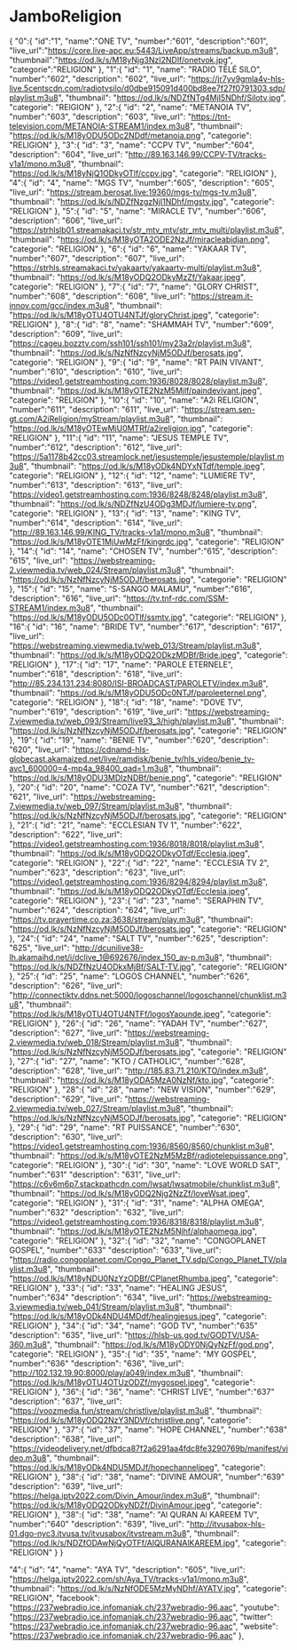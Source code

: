 # JamboReligion
{
  "0":{
  "id":"1",
  "name":"ONE TV",
  "number":"601",
  "description":"601",
  "live_url":"https://core.live-apc.eu:5443/LiveApp/streams/backup.m3u8",
  "thumbnail":"https://od.lk/s/M18yNjg3NzI2NDlf/onetvok.jpg",
  "categorie":"RELIGION"
  },
  "1":{
  "id": "1",
  "name": "RADIO TÉLÉ SILO",
  "number":"602",
  "description": "602",
  "live_url": "https://jr7yv9gmla4v-hls-live.5centscdn.com/radiotvsilo/d0dbe915091d400bd8ee7f27f0791303.sdp/playlist.m3u8",
  "thumbnail": "https://od.lk/s/NDZfNTg4MjI5NDhf/Silotv.jpg",
  "categorie": "REIGION"
  },
   "2":{
  "id": "2",
  "name": "METANOIA TV",
  "number":"603",
  "description": "603",
  "live_url": "https://tnt-television.com/METANOIA-STREAM1/index.m3u8",
  "thumbnail": "https://od.lk/s/M18yODU5ODc2NDdf/metanoia.png",
  "categorie": "RELIGION"
  },
   "3":{
  "id": "3",
  "name": "CCPV TV",
  "number":"604",
  "description": "604",
  "live_url": "http://89.163.146.99/CCPV-TV/tracks-v1a1/mono.m3u8",
  "thumbnail": "https://od.lk/s/M18yNjQ1ODkyOTlf/ccpv.jpg",
  "categorie": "RELIGION"
  },
  "4":{
  "id": "4",
  "name": "MGS TV",
  "number":"605",
  "description": "605",
  "live_url": "https://stream.berosat.live:19360/mgs-tv/mgs-tv.m3u8",
  "thumbnail": "https://od.lk/s/NDZfNzgzNjI1NDhf/mgstv.jpg",
  "categorie": "RELIGION"
  },
  "5":{
  "id": "5",
  "name": "MIRACLE TV",
  "number":"606",
  "description": "606",
  "live_url": "https://strhlslb01.streamakaci.tv/str_mtv_mtv/str_mtv_multi/playlist.m3u8",
  "thumbnail": "https://od.lk/s/M18yOTA2ODE2NzJf/miracleabidjan.png",
  "categorie": "RELIGION"
  },
   "6":{
  "id": "6",
  "name": "YAKAAR TV",
  "number":"607",
  "description": "607",
  "live_url": "https://strhls.streamakaci.tv/yakaartv/yakaartv-multi/playlist.m3u8",
  "thumbnail": "https://od.lk/s/M18yODQ2ODkyMzZf/Yakaar.jpeg",
  "categorie": "RELIGION"
  },
   "7":{
  "id": "7",
  "name": "GLORY CHRIST",
  "number":"608",
  "description": "608",
  "live_url": "https://stream.it-innov.com/gcc/index.m3u8",
  "thumbnail": "https://od.lk/s/M18yOTU4OTU4NTJf/gloryChrist.jpeg",
  "categorie": "RELIGION"
  },
   "8":{
  "id": "8",
  "name": "SHAMMAH TV",
  "number":"609",
  "description": "609",
  "live_url": "https://cageu.bozztv.com/ssh101/ssh101/my23a2r/playlist.m3u8",
  "thumbnail": "https://od.lk/s/NzNfNzcyNjM5ODJf/berosats.jpg",
  "categorie": "RELIGION"
  },
   "9":{
  "id": "9",
  "name": "RT PAIN VIVANT",
  "number":"610",
  "description": "610",
  "live_url": "https://video1.getstreamhosting.com:1936/8028/8028/playlist.m3u8",
  "thumbnail": "https://od.lk/s/M18yOTE2NzM5Mjlf/paindevivant.jpeg",
  "categorie": "RELIGION"
  },
   "10":{
  "id": "10",
  "name": "A2i RELIGION",
  "number":"611",
  "description": "611",
  "live_url": "https://stream.sen-gt.com/A2iReligion/myStream/playlist.m3u8",
  "thumbnail": "https://od.lk/s/M18yOTEwMjU0MTRf/a2ireligion.jpg",
  "categorie": "RELIGION"
  },
   "11":{
  "id": "11",
  "name": "JESUS TEMPLE TV",
  "number":"612",
  "description": "612",
  "live_url": "https://5a1178b42cc03.streamlock.net/jesustemple/jesustemple/playlist.m3u8",
  "thumbnail": "https://od.lk/s/M18yODk4NDYxNTdf/temple.jpeg",
  "categorie": "RELIGION"
  },
  "12":{
  "id": "12",
  "name": "LUMIERE TV",
  "number":"613",
  "description": "613",
  "live_url": "https://video1.getstreamhosting.com:1936/8248/8248/playlist.m3u8",
  "thumbnail": "https://od.lk/s/NDZfNzU4ODg3MDJf/lumiere-tv.png",
  "categorie": "RELIGION"
  },
  "13":{
  "id": "13",
  "name": "KING TV",
  "number":"614",
  "description": "614",
  "live_url": "http://89.163.146.99/KING_TV/tracks-v1a1/mono.m3u8",
  "thumbnail": "https://od.lk/s/M18yOTE1MjUwMzFf/kingrdc.jpg",
  "categorie": "RELIGION"
  },
  "14":{
  "id": "14",
  "name": "CHOSEN TV",
  "number":"615",
  "description": "615",
  "live_url": "https://webstreaming-2.viewmedia.tv/web_024/Stream/playlist.m3u8",
  "thumbnail": "https://od.lk/s/NzNfNzcyNjM5ODJf/berosats.jpg",
  "categorie": "RELIGION"
  },
  "15":{
  "id": "15",
  "name": "S-SANGO MALAMU",
  "number":"616",
  "description": "616",
  "live_url": "https://tv.tnf-rdc.com/SSM-STREAM1/index.m3u8",
  "thumbnail": "https://od.lk/s/M18yODU5ODc0OTlf/ssmtv.jpg",
  "categorie": "RELIGION"
  },
  "16":{
  "id": "16",
  "name": "BRIDE TV",
  "number":"617",
  "description": "617",
  "live_url": "https://webstreaming.viewmedia.tv/web_013/Stream/playlist.m3u8",
  "thumbnail": "https://od.lk/s/M18yODQ2ODkzMDBf/Bride.jpeg",
  "categorie": "RELIGION"
  },
  "17":{
  "id": "17",
  "name": "PAROLE ETERNELE",
  "number":"618",
  "description": "618",
  "live_url": "http://85.234.131.234:8080/ISI-BROADCAST/PAROLETV/index.m3u8",
  "thumbnail": "https://od.lk/s/M18yODU5ODc0NTJf/paroleeternel.png",
  "categorie": "RELIGION"
  },
  "18":{
  "id": "18",
  "name": "DOVE TV",
  "number":"619",
  "description": "619",
  "live_url": "https://webstreaming-7.viewmedia.tv/web_093/Stream/live93_3/high/playlist.m3u8",
  "thumbnail": "https://od.lk/s/NzNfNzcyNjM5ODJf/berosats.jpg",
  "categorie": "RELIGION"
  },
  "19":{
  "id": "19",
  "name": "BENIE TV",
  "number":"620",
  "description": "620",
  "live_url": "https://cdnamd-hls-globecast.akamaized.net/live/ramdisk/benie_tv/hls_video/benie_tv-avc1_600000=4-mp4a_98400_qad=1.m3u8",
  "thumbnail": "https://od.lk/s/M18yODU3MDIzNDBf/benie.png",
  "categorie": "RELIGION"
  },
  "20":{
  "id": "20",
  "name": "COZA TV",
  "number":"621",
  "description": "621",
  "live_url": "https://webstreaming-7.viewmedia.tv/web_097/Stream/playlist.m3u8",
  "thumbnail": "https://od.lk/s/NzNfNzcyNjM5ODJf/berosats.jpg",
  "categorie": "RELIGION"
  },
  "21":{
  "id": "21",
  "name": "ECCLESIAN TV 1",
  "number":"622",
  "description": "622",
  "live_url": "https://video1.getstreamhosting.com:1936/8018/8018/playlist.m3u8",
  "thumbnail": "https://od.lk/s/M18yODQ2ODkyOTdf/Ecclesia.jpeg",
  "categorie": "RELIGION"
  },
  "22":{
  "id": "22",
  "name": "ECCLESIA TV 2",
  "number":"623",
  "description": "623",
  "live_url": "https://video1.getstreamhosting.com:1936/8294/8294/playlist.m3u8",
  "thumbnail": "https://od.lk/s/M18yODQ2ODkyOTdf/Ecclesia.jpeg",
  "categorie": "RELIGION"
  },
  "23":{
  "id": "23",
  "name": "SERAPHIN TV",
  "number":"624",
  "description": "624",
  "live_url": "https://tv.prayertime.co.za:3638/stream/play.m3u8",
  "thumbnail": "https://od.lk/s/NzNfNzcyNjM5ODJf/berosats.jpg",
  "categorie": "RELIGION"
  },
  "24":{
  "id": "24",
  "name": "SALT TV",
  "number":"625",
  "description": "625",
  "live_url": "http://dcunilive38-lh.akamaihd.net/i/dclive_1@692676/index_150_av-p.m3u8",
  "thumbnail": "https://od.lk/s/NDZfNzU4ODkxMjBf/SALT-TV.jpg",
  "categorie": "RELIGION"
  },
  "25":{
  "id": "25",
  "name": "LOGOS CHANNEL",
  "number":"626",
  "description": "626",
  "live_url": "http://connectiktv.ddns.net:5000/logoschannel/logoschannel/chunklist.m3u8",
  "thumbnail": "https://od.lk/s/M18yOTU4OTU4NTFf/logosYaounde.jpeg",
  "categorie": "RELIGION"
  },
   "26":{
  "id": "26",
  "name": "YADAH TV",
  "number":"627",
  "description": "627",
  "live_url": "https://webstreaming-2.viewmedia.tv/web_018/Stream/playlist.m3u8",
  "thumbnail": "https://od.lk/s/NzNfNzcyNjM5ODJf/berosats.jpg",
  "categorie": "RELIGION"
  },
   "27":{
  "id": "27",
  "name": "KTO / CATHOLIC",
  "number":"628",
  "description": "628",
  "live_url": "http://185.83.71.210/KTO/index.m3u8",
  "thumbnail": "https://od.lk/s/M18yODA5MzA0NzNf/kto.jpg",
  "categorie": "RELIGION"
  },
   "28":{
  "id": "28",
  "name": "NEW VISION",
  "number":"629",
  "description": "629",
  "live_url": "https://webstreaming-2.viewmedia.tv/web_027/Stream/playlist.m3u8",
  "thumbnail": "https://od.lk/s/NzNfNzcyNjM5ODJf/berosats.jpg",
  "categorie": "RELIGION"
  },
   "29":{
  "id": "29",
  "name": "RT PUISSANCE",
  "number":"630",
  "description": "630",
  "live_url": "https://video1.getstreamhosting.com:1936/8560/8560/chunklist.m3u8",
  "thumbnail": "https://od.lk/s/M18yOTE2NzM5MzBf/radiotelepuissance.png",
  "categorie": "RELIGION"
  },
   "30":{
  "id": "30",
  "name": "LOVE WORLD SAT",
  "number":"631"
  "description": "631",
  "live_url": "https://c6v6m6p7.stackpathcdn.com/lwsat/lwsatmobile/chunklist.m3u8",
  "thumbnail": "https://od.lk/s/M18yODQ2Njg2NzZf/loveWsat.jpeg",
  "categorie": "RELIGION"
  },
   "31":{
  "id": "31",
  "name": "ALPHA OMEGA",
  "number":"632"
  "description": "632",
  "live_url": "https://video1.getstreamhosting.com:1936/8318/8318/playlist.m3u8",
  "thumbnail": "https://od.lk/s/M18yOTE2NzM5Njhf/alphaomega.jpg",
  "categorie": "RELIGION"
  },
   "32":{
  "id": "32",
  "name": "CONGOPLANET GOSPEL",
  "number":"633"
  "description": "633",
  "live_url": "https://radio.congoplanet.com/Congo_Planet_TV.sdp/Congo_Planet_TV/playlist.m3u8",
  "thumbnail": "https://od.lk/s/M18yNDU0NzYzODBf/CPlanetRhumba.jpeg",
  "categorie": "RELIGION"
  },
   "33":{
  "id": "33",
  "name": "HEALING JESUS",
  "number":"634"
  "description": "634",
  "live_url": "https://webstreaming-3.viewmedia.tv/web_041/Stream/playlist.m3u8",
  "thumbnail": "https://od.lk/s/M18yODk4NDU4MDdf/healingjesus.jpeg",
  "categorie": "RELIGION"
  },
   "34":{
  "id": "34",
  "name": "GOD TV",
  "number":"635"
  "description": "635",
  "live_url": "https://hlsb-us.god.tv/GODTV/USA-360.m3u8",
  "thumbnail": "https://od.lk/s/M18yODY0NjQyNzFf/god.png",
  "categorie": "RELIGION"
  },
   "35":{
  "id": "35",
  "name": "MY GOSPEL",
  "number":"636"
  "description": "636",
  "live_url": "http://102.132.19.90:8000/play/a049/index.m3u8",
  "thumbnail": "https://od.lk/s/M18yOTU4OTUzODZf/mygospel.jpeg",
  "categorie": "RELIGION"
  },
   "36":{
  "id": "36",
  "name": "CHRIST LIVE",
  "number":"637"
  "description": "637",
  "live_url": "https://voozmedia.fun/stream/christlive/playlist.m3u8",
  "thumbnail": "https://od.lk/s/M18yODQ2NzY3NDVf/christlive.png",
  "categorie": "RELIGION"
  },
   "37":{
  "id": "37",
  "name": "HOPE CHANNEL",
 "number":"638" 
  "description": "638",
  "live_url": "https://videodelivery.net/dfbdca87f2a6291aa4fdc8fe3290769b/manifest/video.m3u8",
  "thumbnail": "https://od.lk/s/M18yODk4NDU5MDJf/hopechanneljpeg",
  "categorie": "RELIGION"
  },
  "38":{
  "id": "38",
  "name": "DIVINE AMOUR",
  "number":"639"
  "description": "639",
  "live_url": "https://helga.iptv2022.com/Divin_Amour/index.m3u8",
  "thumbnail": "https://od.lk/s/M18yODQ2ODkyNDZf/DivinAmour.jpeg",
  "categorie": "RELIGION"
  },
  "38":{
  "id": "38",
  "name": "Al QURAN Al KAREEM TV",
  "number":"640"
  "description": "639",
  "live_url": "http://itvusabox-hls-01.dgo-nyc3.itvusa.tv/itvusabox/itvstream.m3u8",
  "thumbnail": "https://od.lk/s/NDZfODAwNjQyOTFf/AlQURANAlKAREEM.jpg",
  "categorie": "RELIGION"
  }
}





 "4":{
  "id": "4",
  "name": "AYA TV",
  "description": "605",
  "live_url": "https://helga.iptv2022.com/sh/Aya_TV/tracks-v1a1/mono.m3u8",
  "thumbnail": "https://od.lk/s/NzNfODE5MzMyNDhf/AYATV.jpg",
  "categorie": "RELIGION",
  "facebook": "https://237webradio.ice.infomaniak.ch/237webradio-96.aac",
  "youtube": "https://237webradio.ice.infomaniak.ch/237webradio-96.aac",
  "twitter": "https://237webradio.ice.infomaniak.ch/237webradio-96.aac",
  "website": "https://237webradio.ice.infomaniak.ch/237webradio-96.aac"
  },

